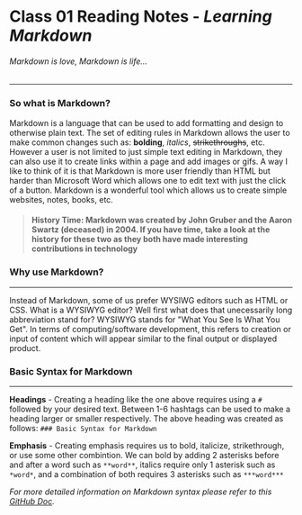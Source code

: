 # Class 01 Reading Notes - *Learning Markdown*

###### *Markdown is love, Markdown is life...*

***

### So what is Markdown?

Markdown is a language that can be used to add formatting and design to otherwise plain text. The set of editing rules in Markdown allows the user to make common changes such as: **bolding**, *italics*, ~~strikethroughs~~, etc. However a user is not limited to just simple text editing in Markdown, they can also use it to create links within a page and add images or gifs. A way I like to think of it is that Markdown is more user friendly than HTML but harder than Microsoft Word which allows one to edit text with just the click of a button. Markdown is a wonderful tool which allows us to create simple websites, notes, books, etc.

> #### History Time: Markdown was created by John Gruber and the Aaron Swartz (deceased) in 2004. If you have time, take a look at the history for these two as they both have made interesting contributions in technology

### Why use Markdown?

***

Instead of Markdown, some of us prefer WYSIWG editors such as HTML or CSS. What is a WYSIWYG editor? Well first what does that unecessarily long abbreviation stand for? WYSIWYG stands for "What You See Is What You Get". In terms of computing/software development, this refers to creation or input of content which will appear similar to the final output or displayed product.

### Basic Syntax for Markdown

***

**Headings** - Creating a heading like the one above requires using a `#` followed by your desired text. Between 1-6 hashtags can be used to make a heading larger or smaller respectively. The above heading was created as follows: `### Basic Syntax for Markdown`

**Emphasis** - Creating emphasis requires us to bold, italicize, strikethrough, or use some other combintion. We can bold by adding 2 asterisks before and after a word such as `**word**`, italics require only 1 asterisk such as `*word*`, and a combination of both requires 3 asterisks such as `***word***`

*For more detailed information on Markdown syntax please refer to this [GitHub Doc](https://docs.github.com/en/get-started/writing-on-github/getting-started-with-writing-and-formatting-on-github/basic-writing-and-formatting-syntax).*